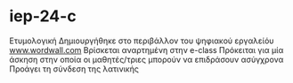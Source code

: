 # iep-24-c
Ετυμολογική
Δημιουργήθηκε στο περιβάλλον του ψηφιακού εργαλείόυ www.wordwall.com 
Βρίσκεται αναρτημένη στην  e-class 
Πρόκειται για μία άσκηση στην οποία οι μαθητές/τριες μπορούν να επιδράσουν ασύγχρονα
Προάγει τη σύνδεση της λατινικής 
